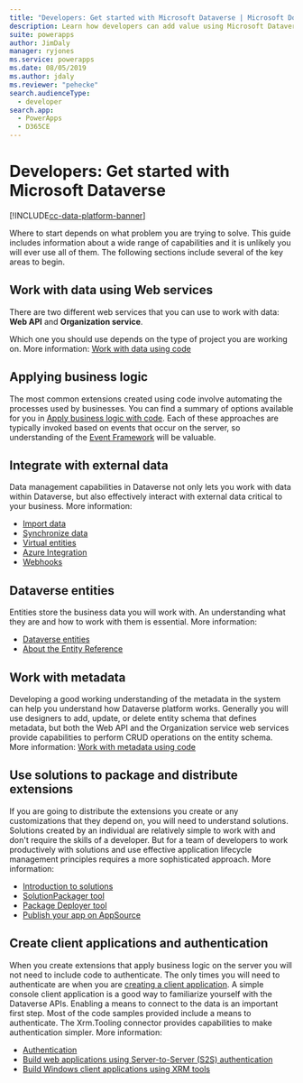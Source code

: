 ```yaml
---
title: "Developers: Get started with Microsoft Dataverse | Microsoft Docs"
description: Learn how developers can add value using Microsoft Dataverse in Power Apps.
suite: powerapps
author: JimDaly
manager: ryjones
ms.service: powerapps
ms.date: 08/05/2019
ms.author: jdaly
ms.reviewer: "pehecke"
search.audienceType: 
  - developer
search.app: 
  - PowerApps
  - D365CE
---
```


# Developers: Get started with Microsoft Dataverse

[!INCLUDE[cc-data-platform-banner](../../includes/cc-data-platform-banner.md)]

Where to start depends on what problem you are trying to solve. This guide includes information about a wide range of capabilities and it is unlikely you will ever use all of them. The following sections include several of the key areas to begin.

## Work with data using Web services

There are two different web services that you can use to work with data: **Web API** and **Organization service**. 

Which one you should use depends on the type of project you are working on. More information: [Work with data using code](work-with-data.md)

## Applying business logic

The most common extensions created using code involve automating the processes used by businesses. You can find a summary of options available for you in [Apply business logic with code](apply-business-logic-with-code.md). Each of these approaches are typically invoked based on events that occur on the server, so understanding of the [Event Framework](event-framework.md) will be valuable.

## Integrate with external data

Data management capabilities in Dataverse not only lets you work with data within Dataverse, but also effectively interact with external data critical to your business. More information: 

- [Import data](/powerapps/developer/data-platform/import-data)
- [Synchronize data](/powerapps/developer/data-platform/data-synchronization)
- [Virtual entities](/powerapps/developer/data-platform/virtual-entities/get-started-ve)
- [Azure Integration](/powerapps/developer/data-platform/azure-integration)
- [Webhooks](/powerapps/developer/data-platform/use-webhooks
)

## Dataverse entities

Entities store the business data you will work with. An understanding what they are and how to work with them is essential.
More information:

- [Dataverse entities](entities.md)
- [About the Entity Reference](reference/about-entity-reference.md)

## Work with metadata

Developing a good working understanding of the metadata in the system can help you understand how Dataverse platform works. Generally you will use designers to add, update, or delete entity schema that defines metadata, but both the Web API and the Organization service web services provide capabilities to perform CRUD operations on the entity schema. More information: [Work with metadata using code](metadata-services.md) 

## Use solutions to package and distribute extensions

If you are going to distribute the extensions you create or any customizations that they depend on, you will need to understand solutions. Solutions created by an individual are relatively simple to work with and don't require the skills of a developer. But for a team of developers to work productively with solutions and use effective application lifecycle management principles requires a more sophisticated approach. More information:

 - [Introduction to solutions](introduction-solutions.md)
 - [SolutionPackager tool](compress-extract-solution-file-solutionpackager.md)
 - [Package Deployer tool](/power-platform/alm/package-deployer-tool)
 - [Publish your app on AppSource](publish-app-appsource.md)

## Create client applications and authentication

When you create extensions that apply business logic on the server you will not need to include code to authenticate. The only times you will need to authenticate are when you are [creating a client application](/powerapps/developer/data-platform/connect-dataverse). A simple console client application is a good way to familiarize yourself with the Dataverse APIs. Enabling a means to connect to the data is an important first step. Most of the code samples provided include a means to authenticate. The Xrm.Tooling connector provides capabilities to make authentication simpler. More information:

- [Authentication](authentication.md)
- [Build web applications using Server-to-Server (S2S) authentication](/powerapps/developer/data-platform/build-web-applications-server-server-s2s-authentication)
- [Build Windows client applications using XRM tools](/powerapps/developer/data-platform/xrm-tooling/build-windows-client-applications-xrm-tools)
